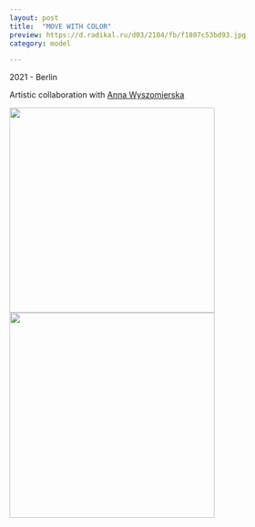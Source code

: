 ```yaml
---
layout: post
title:  "MOVE WITH COLOR"
preview: https://d.radikal.ru/d03/2104/fb/f1807c53bd93.jpg
category: model

---
```

2021 - Berlin

Artistic collaboration with [Anna Wyszomierska](https://annawyszomierska.eu/)

<img src="https://b.radikal.ru/b40/2106/2d/f885836fff58t.jpg" height=360px>
<img src="https://d.radikal.ru/d14/2104/56/56500a4b8cbe.jpg" height=360px>


